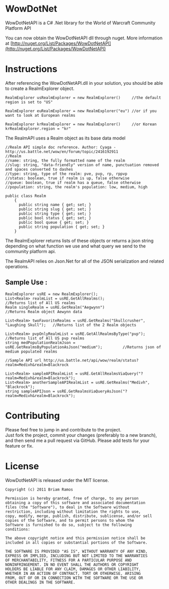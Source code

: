 WowDotNet
=========
WowDotNetAPI is a C# .Net library for the World of Warcraft Community Platform API

You can now obtain the WowDotNetAPI dll through nuget. More information at [http://nuget.org/List/Packages/WowDotNetAPI](http://nuget.org/List/Packages/WowDotNetAPI)

Instructions
============

After referencing the WowDotNetAPI.dll in your solution, you should be able to create a RealmExplorer object.

	RealmExplorer usRealmExplorer = new RealmExplorer()	    //the default region is set to "US"

	RealmExplorer euRealmExplorer = new RealmExplorer("eu") //or if you want to look at European realms

	RealmExplorer krRealmExplorer = new RealmExplorer()		//or Korean
	krRealmExplorer.region = "kr"

The RealmAPI uses a Realm object as its base data model 

	//Realm API simple doc reference. Author: Cyaga - http://us.battle.net/wow/en/forum/topic/2416192911
    //Realm 
    //name: string, the fully formatted name of the realm
    //slug: string, "data-friendly" version of name, punctuation removed and spaces converted to dashes
    //type: string, type of the realm: pve, pvp, rp, rppvp
    //status: boolean, true if realm is up, false otherwise
    //queue: boolean, true if realm has a queue, false otherwise
    //population: string, the realm's population: low, medium, high

	public class Realm
		{
		  public string name { get; set; }
		  public string slug { get; set; }
		  public string type { get; set; }
          public bool status { get; set; }
          public bool queue { get; set; }
          public string population { get; set; }
		}

The RealmExplorer returns lists of these objects or returns a json string depending on what function we use and what query we send to the community platform api.

The RealmAPI relies on Json.Net for all of the JSON serialization and related operations.

Sample Use :
----------------------

	RealmExplorer usRE = new RealmExplorer();
	List<Realm> realmList = usRE.GetAllRealms();										//Returns list of All US realms	
	Realm singleRealm = usRE.GetRealm("Aegwynn")										//Returns Realm object Aewynn data
	
	List<Realm> twoFavoriteRealms = usRE.GetRealms("Skullcrusher", "Laughing Skull");   //Returns list of the 2 Realm objects
		
	List<Realm> pvpOnlyRealmList = usRE.GetAllRealmsByType("pvp");						//Returns list of All US pvp realms
	string medPopulationRealmJson = usRE.GetRealmsByPopulationAsJson("medium");			//Returns json of medium populated realms

	//Sample API url http://us.battle.net/api/wow/realm/status?realm=Medivh&realm=Blackrock

	List<Realm> sampleAPIRealmList = usRE.GetAllRealmsViaQuery("?realm=Medivh&realm=Blackrock");						
	List<Realm> anotherSampleAPIRealmList = usRE.GetRealms("Medivh", "Blackrock");   
	string sampleAPIJson = usRE.GetRealmsViaQueryAsJson("?realm=Medivh&realm=Blackrock");		
 


Contributing
============
 
Please feel free to jump in and contribute to the project.  
Just fork the project, commit your changes (preferably to a new branch), and then send me a pull request via GitHub. 
Please add tests for your feature or fix.
 

 
License
=======
 
WowDotNetAPI is released under the MIT license.
 
    Copyright (c) 2011 Briam Ramos
 
    Permission is hereby granted, free of charge, to any person
    obtaining a copy of this software and associated documentation
    files (the "Software"), to deal in the Software without
    restriction, including without limitation the rights to use,
    copy, modify, merge, publish, distribute, sublicense, and/or sell
    copies of the Software, and to permit persons to whom the
    Software is furnished to do so, subject to the following
    conditions:
 
    The above copyright notice and this permission notice shall be
    included in all copies or substantial portions of the Software.
 
    THE SOFTWARE IS PROVIDED "AS IS", WITHOUT WARRANTY OF ANY KIND,
    EXPRESS OR IMPLIED, INCLUDING BUT NOT LIMITED TO THE WARRANTIES
    OF MERCHANTABILITY, FITNESS FOR A PARTICULAR PURPOSE AND
    NONINFRINGEMENT. IN NO EVENT SHALL THE AUTHORS OR COPYRIGHT
    HOLDERS BE LIABLE FOR ANY CLAIM, DAMAGES OR OTHER LIABILITY,
    WHETHER IN AN ACTION OF CONTRACT, TORT OR OTHERWISE, ARISING
    FROM, OUT OF OR IN CONNECTION WITH THE SOFTWARE OR THE USE OR
    OTHER DEALINGS IN THE SOFTWARE.